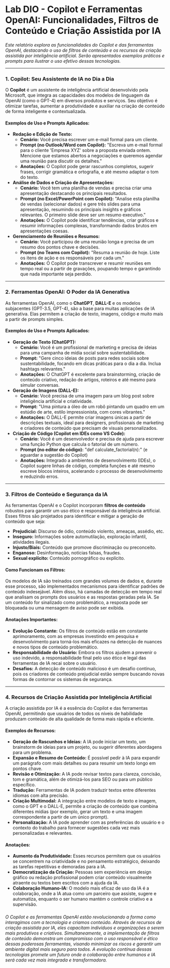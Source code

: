 # Lab DIO -  Copilot e Ferramentas OpenAI: Funcionalidades, Filtros de Conteúdo e Criação Assistida por IA

_Este relatório explora as funcionalidades do Copilot e das ferramentas OpenAI, destacando o uso de filtros de conteúdo e os recursos de criação assistida por inteligência artificial. Serão apresentados exemplos práticos e prompts para ilustrar o uso efetivo dessas tecnologias._

---

### 1. Copilot: Seu Assistente de IA no Dia a Dia

O **Copilot** é um assistente de inteligência artificial desenvolvido pela Microsoft, que integra as capacidades dos modelos de linguagem da OpenAI (como o GPT-4) em diversos produtos e serviços. Seu objetivo é otimizar tarefas, aumentar a produtividade e auxiliar na criação de conteúdo de forma inteligente e contextualizada.

#### Exemplos de Uso e Prompts Aplicados:

* **Redação e Edição de Texto:**
    * **Cenário:** Você precisa escrever um e-mail formal para um cliente.
    * **Prompt (no Outlook/Word com Copilot):** "Escreva um e-mail formal para o cliente 'Empresa XYZ' sobre a proposta enviada ontem. Mencione que estamos abertos a negociações e queremos agendar uma reunião para discutir os detalhes."
    * **Anotações:** O Copilot pode gerar rascunhos completos, sugerir frases, corrigir gramática e ortografia, e até mesmo adaptar o tom do texto.
* **Análise de Dados e Criação de Apresentações:**
    * **Cenário:** Você tem uma planilha de vendas e precisa criar uma apresentação destacando os principais resultados.
    * **Prompt (no Excel/PowerPoint com Copilot):** "Analise esta planilha de vendas (selecionar dados) e gere três slides para uma apresentação, resumindo os principais insights e gráficos relevantes. O primeiro slide deve ser um resumo executivo."
    * **Anotações:** O Copilot pode identificar tendências, criar gráficos e resumir informações complexas, transformando dados brutos em apresentações coesas.
* **Gerenciamento de Reuniões e Resumos:**
    * **Cenário:** Você participou de uma reunião longa e precisa de um resumo dos pontos chave e decisões.
    * **Prompt (no Teams com Copilot):** "Resuma a reunião de hoje. Liste os itens de ação e os responsáveis por cada um."
    * **Anotações:** O Copilot pode transcrever e resumir reuniões em tempo real ou a partir de gravações, poupando tempo e garantindo que nada importante seja perdido.

---

### 2. Ferramentas OpenAI: O Poder da IA Generativa

As ferramentas OpenAI, como o **ChatGPT**, **DALL-E** e os modelos subjacentes (GPT-3.5, GPT-4), são a base para muitas aplicações de IA generativa. Elas permitem a criação de texto, imagens, código e muito mais a partir de prompts simples.

#### Exemplos de Uso e Prompts Aplicados:

* **Geração de Texto (ChatGPT):**
    * **Cenário:** Você é um profissional de marketing e precisa de ideias para uma campanha de mídia social sobre sustentabilidade.
    * **Prompt:** "Gere cinco ideias de posts para redes sociais sobre sustentabilidade, focando em dicas práticas para o dia a dia. Inclua hashtags relevantes."
    * **Anotações:** O ChatGPT é excelente para brainstorming, criação de conteúdo criativo, redação de artigos, roteiros e até mesmo para simular conversas.
* **Geração de Imagens (DALL-E):**
    * **Cenário:** Você precisa de uma imagem para um blog post sobre inteligência artificial e criatividade.
    * **Prompt:** "Uma pintura a óleo de um robô pintando um quadro em um estúdio de arte, estilo impressionista, com cores vibrantes."
    * **Anotações:** O DALL-E permite criar imagens únicas a partir de descrições textuais, ideal para designers, profissionais de marketing e criadores de conteúdo que precisam de visuais personalizados.
* **Criação de Código (Copilot em IDEs como VS Code):**
    * **Cenário:** Você é um desenvolvedor e precisa de ajuda para escrever uma função Python que calcula o fatorial de um número.
    * **Prompt (no editor de código):** "def calculate_factorial(n):" (e aguardar a sugestão do Copilot)
    * **Anotações:** Integrado a ambientes de desenvolvimento (IDEs), o Copilot sugere linhas de código, completa funções e até mesmo escreve blocos inteiros, acelerando o processo de desenvolvimento e reduzindo erros.

---

### 3. Filtros de Conteúdo e Segurança da IA

As ferramentas OpenAI e o Copilot incorporam **filtros de conteúdo** robustos para garantir um uso ético e responsável da inteligência artificial. Esses filtros são projetados para identificar e mitigar a geração de conteúdo que seja:

* **Prejudicial:** Discurso de ódio, conteúdo violento, ameaças, assédio, etc.
* **Inseguro:** Informações sobre automutilação, exploração infantil, atividades ilegais.
* **Injusto/Biais:** Conteúdo que promove discriminação ou preconceito.
* **Enganoso:** Desinformação, notícias falsas, fraudes.
* **Sexual explícito:** Conteúdo pornográfico ou explícito.

#### Como Funcionam os Filtros:

Os modelos de IA são treinados com grandes volumes de dados e, durante esse processo, são implementados mecanismos para identificar padrões de conteúdo indesejável. Além disso, há camadas de detecção em tempo real que analisam os prompts dos usuários e as respostas geradas pela IA. Se um conteúdo for sinalizado como problemático, a resposta pode ser bloqueada ou uma mensagem de aviso pode ser exibida.

#### Anotações Importantes:

* **Evolução Constante:** Os filtros de conteúdo estão em constante aprimoramento, com as empresas investindo em pesquisa e desenvolvimento para torná-los mais eficazes na detecção de nuances e novos tipos de conteúdo problemático.
* **Responsabilidade do Usuário:** Embora os filtros ajudem a prevenir o uso indevido, a responsabilidade final pelo uso ético e legal das ferramentas de IA recai sobre o usuário.
* **Desafios:** A detecção de conteúdo malicioso é um desafio contínuo, pois os criadores de conteúdo prejudicial estão sempre buscando novas formas de contornar os sistemas de segurança.

---

### 4. Recursos de Criação Assistida por Inteligência Artificial

A criação assistida por IA é a essência do Copilot e das ferramentas OpenAI, permitindo que usuários de todos os níveis de habilidade produzam conteúdo de alta qualidade de forma mais rápida e eficiente.

#### Exemplos de Recursos:

* **Geração de Rascunhos e Ideias:** A IA pode iniciar um texto, um brainstorm de ideias para um projeto, ou sugerir diferentes abordagens para um problema.
* **Expansão e Resumo de Conteúdo:** É possível pedir à IA para expandir um parágrafo com mais detalhes ou para resumir um texto longo em pontos chave.
* **Revisão e Otimização:** A IA pode revisar textos para clareza, concisão, tom e gramática, além de otimizá-los para SEO ou para um público específico.
* **Tradução:** Ferramentas de IA podem traduzir textos entre diferentes idiomas com alta precisão.
* **Criação Multimodal:** A integração entre modelos de texto e imagem, como o GPT e o DALL-E, permite a criação de conteúdo que combina diferentes mídias (por exemplo, gerar um texto e uma imagem correspondente a partir de um único prompt).
* **Personalização:** A IA pode aprender com as preferências do usuário e o contexto do trabalho para fornecer sugestões cada vez mais personalizadas e relevantes.

#### Anotações:

* **Aumento da Produtividade:** Esses recursos permitem que os usuários se concentrem na criatividade e no pensamento estratégico, deixando as tarefas repetitivas e demoradas para a IA.
* **Democratização da Criação:** Pessoas sem experiência em design gráfico ou redação profissional podem criar conteúdo visualmente atraente ou textos bem escritos com a ajuda da IA.
* **Colaboração Humano-IA:** O modelo mais eficaz de uso da IA é a colaboração, onde a IA atua como um parceiro que assiste, sugere e automatiza, enquanto o ser humano mantém o controle criativo e a supervisão.

###

_O Copilot e as ferramentas OpenAI estão revolucionando a forma como interagimos com a tecnologia e criamos conteúdo. Através de recursos de criação assistida por IA, eles capacitam indivíduos e organizações a serem mais produtivos e criativos. Simultaneamente, a implementação de filtros de conteúdo demonstra um compromisso com o uso responsável e ético dessas poderosas ferramentas, visando minimizar os riscos e garantir um ambiente digital mais seguro para todos. A evolução contínua dessas tecnologias promete um futuro onde a colaboração entre humanos e IA será cada vez mais integrada e transformadora._
